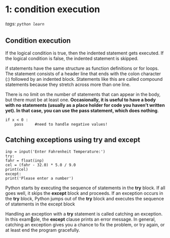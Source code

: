 # 1: condition execution
###### tags: `python learn`

## Condition execution
If the logical condition is true, then the indented statement gets executed. If the logical
condition is false, the indented statement is skipped.

if statements have the same structure as function definitions or for loops. The statement consists of a header line that ends with the colon character (:) followed by an indented block. Statements like this are called compound statements because they stretch across more than one line.

There is no limit on the number of statements that can appear in the body, but there must be at least one. **Occasionally, it is useful to have a body with no statements (usually as a place holder for code you haven’t written yet). In that case, you can use the pass statement, which does nothing**.
```python=
if x < 0 :
    pass     #need to handle negative values!
```

## Catching exceptions using try and except
```python=
inp = input('Enter Fahrenheit Temperature:')
try:
fahr = float(inp)
cel = (fahr - 32.0) * 5.0 / 9.0
print(cel)
except:
print('Please enter a number')

```

Python starts by executing the sequence of statements in the **try** block. If all goes well,
it skips the **except** block and proceeds. If an exception occurs in the **try** block, Python
jumps out of the **try** block and executes the sequence of statements in the except block


Handling an exception with a **try** statement is called catching an exception. In this example, the **except** clause prints an error message. In general, catching an exception gives
you a chance to fix the problem, or try again, or at least end the program gracefully.

